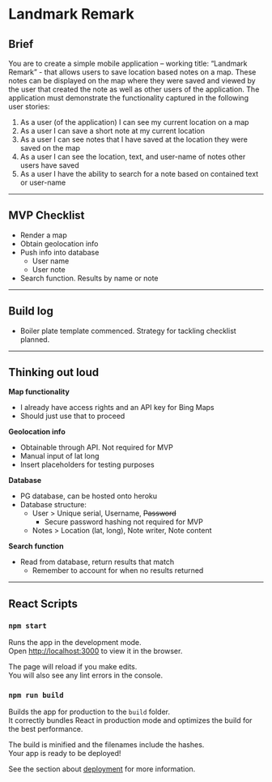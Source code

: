 # Landmark Remark

## Brief

You are to create a simple mobile application – working title: “Landmark Remark” - that allows users to save location based notes on a map. These notes can be displayed on the map where they were saved and viewed by the user that created the note as well as other users of the application. The application must demonstrate the functionality captured in the following user stories:

1. As a user (of the application) I can see my current location on a map
2. As a user I can save a short note at my current location
3. As a user I can see notes that I have saved at the location they were saved on the map
4. As a user I can see the location, text, and user-name of notes other users have saved
5. As a user I have the ability to search for a note based on contained text or user-name

---

## MVP Checklist
- Render a map
- Obtain geolocation info
- Push info into database
  - User name
  - User note
- Search function. Results by name or note

---

## Build log
- Boiler plate template commenced. Strategy for tackling checklist planned.

---

## Thinking out loud
**Map functionality**
- I already have access rights and an API key for Bing Maps
- Should just use that to proceed

**Geolocation info**
- Obtainable through API. Not required for MVP
- Manual input of lat long
- Insert placeholders for testing purposes

**Database**
- PG database, can be hosted onto heroku
- Database structure:
  - User > Unique serial, Username, ~~Password~~
    - Secure password hashing not required for MVP
  - Notes > Location (lat, long), Note writer, Note content

**Search function**
- Read from database, return results that match
  - Remember to account for when no results returned

---

## React Scripts

### `npm start`

Runs the app in the development mode.<br />
Open [http://localhost:3000](http://localhost:3000) to view it in the browser.

The page will reload if you make edits.<br />
You will also see any lint errors in the console.

### `npm run build`

Builds the app for production to the `build` folder.<br />
It correctly bundles React in production mode and optimizes the build for the best performance.

The build is minified and the filenames include the hashes.<br />
Your app is ready to be deployed!

See the section about [deployment](https://facebook.github.io/create-react-app/docs/deployment) for more information.
